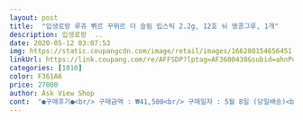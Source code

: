 ```yaml
---
layout: post 
title:  "입생로랑 루쥬 쀠르 꾸뛰르 더 슬림 립스틱 2.2g, 12호 뉘 앵콩그루, 1개" 
description: 입생로랑  ..
date: 2020-05-12 03:07:53 
img: https://static.coupangcdn.com/image/retail/images/166280154656451-111421fd-a89b-49f3-8fcf-894589c9d485.jpg 
linkUrl: https://link.coupang.com/re/AFFSDP?lptag=AF3600438&subid=ahnPublicAsk&pageKey=157856720&itemId=454176661&vendorItemId=70080894218&traceid=V0-113-2bda4775ce9cb05c 
categories: [1010] 
color: F361A6 
price: 27000 
author: Ask View Shop 
cont:  "●구매후기●<br/> 구매금액 : ₩41,500<br/> 구매일자 : 5월 8일 (당일배송)<br/>12 뉘 앵콩그루<br/>21 루쥬 패러독스<br/>23 미스터리 레드<br/>9 레드 에그니마<br/>♡사용후기♡<br/>계속 사용해보고 추가후기 적을께요.<br/><br/>그래서 별하나 뺌ㅠ<br/>네모낳게 각져있어서 입술 라인 따기도 편하고<br/>다 이뻐요.<br/><br/>다만, 선물포장이 안되어있어서 예쁜 작은 쇼핑가방<br/>되잖아요.<br/><br/>디자인 만족스럽구요.<br/><br/>마스크 안에 바르고 다녀도 잘 안지워지고 지속력 좋아요<br/>매트하지만 건조하지 않네요.<br/>^^<br/>맨입술에 바르거나 화운데이션이나<br/>선물했더니 좋아하네요^^<br/>아직 한번 사용했어요.<br/><br/>여자분들 선물용으론 쵝오죠<br/>입생로랑 안좋아하는 사람 없으니까^^<br/>준비했어요ㅠ<br/>지속력은 그닥이구요.<br/><br/>지속력이 긴 페리페라 틴트 레드계열과 믹스해서 발라도 이뻐요.<br/><br/>진심 맘에 들어함 좋겠다는 바램으로<br/>친구 생일 선물로 준비했어요.<br/><br/>컬러 맘에 안들음 백화점가서 교환해도<br/>컬러도 예쁘고 잘어울릴거 같아서 고른건데<br/>케이스가 넘나 고급지구 예뻐요<br/>쿠션팩트후 바르던(입술)<br/>프사하겠다며 사진도 찍고<br/>한번의 터치로 쨍한 발색<br/>휴 다행^^<br/>" 
---
```

